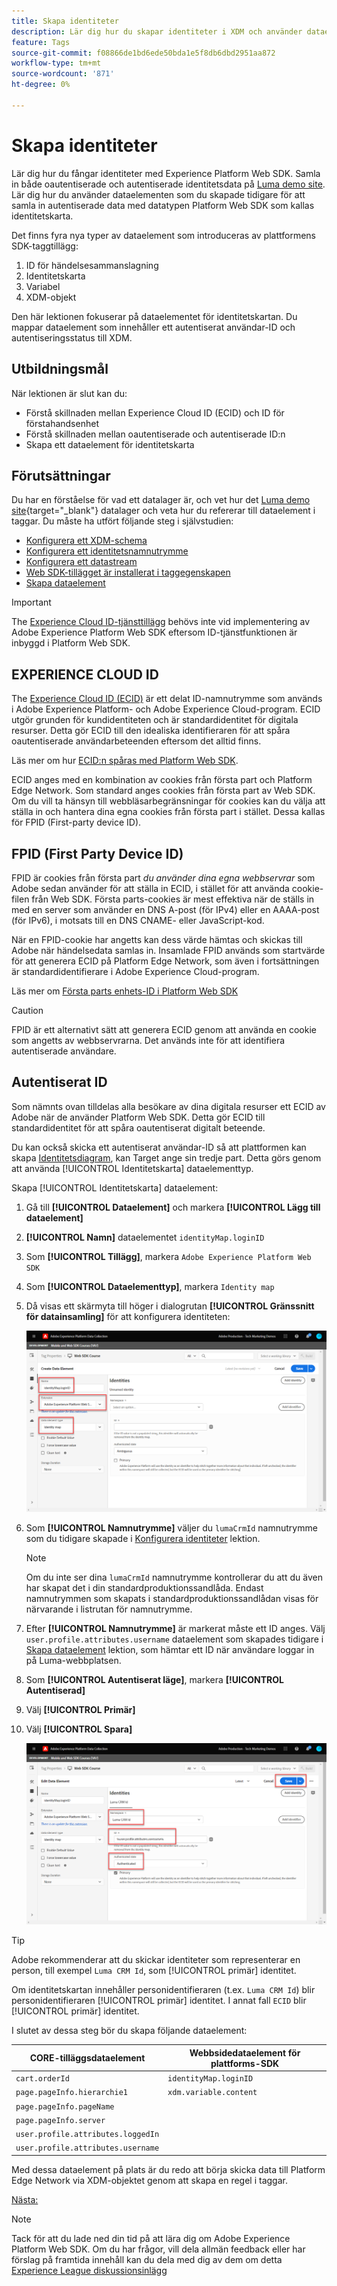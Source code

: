 ```yaml
---
title: Skapa identiteter
description: Lär dig hur du skapar identiteter i XDM och använder dataelementet Identitetskarta för att hämta användar-ID:n. Den här lektionen ingår i självstudiekursen Implementera Adobe Experience Cloud med Web SDK.
feature: Tags
source-git-commit: f08866de1bd6ede50bda1e5f8db6dbd2951aa872
workflow-type: tm+mt
source-wordcount: '871'
ht-degree: 0%

---
```


# Skapa identiteter

Lär dig hur du fångar identiteter med Experience Platform Web SDK. Samla in både oautentiserade och autentiserade identitetsdata på [Luma demo site](https://luma.enablementadobe.com/content/luma/us/en.html). Lär dig hur du använder dataelementen som du skapade tidigare för att samla in autentiserade data med datatypen Platform Web SDK som kallas identitetskarta.

Det finns fyra nya typer av dataelement som introduceras av plattformens SDK-taggtillägg:

1. ID för händelsesammanslagning
1. Identitetskarta
1. Variabel
1. XDM-objekt

Den här lektionen fokuserar på dataelementet för identitetskartan. Du mappar dataelement som innehåller ett autentiserat användar-ID och autentiseringsstatus till XDM.

## Utbildningsmål

När lektionen är slut kan du:

* Förstå skillnaden mellan Experience Cloud ID (ECID) och ID för förstahandsenhet
* Förstå skillnaden mellan oautentiserade och autentiserade ID:n
* Skapa ett dataelement för identitetskarta

## Förutsättningar

Du har en förståelse för vad ett datalager är, och vet hur det [Luma demo site](https://luma.enablementadobe.com/content/luma/us/en.html){target="_blank"} datalager och veta hur du refererar till dataelement i taggar. Du måste ha utfört följande steg i självstudien:

* [Konfigurera ett XDM-schema](configure-schemas.md)
* [Konfigurera ett identitetsnamnutrymme](configure-identities.md)
* [Konfigurera ett datastream](configure-datastream.md)
* [Web SDK-tillägget är installerat i taggegenskapen](install-web-sdk.md)
* [Skapa dataelement](create-data-elements.md)

>[!IMPORTANT]
>
>The [Experience Cloud ID-tjänsttillägg](https://exchange.adobe.com/experiencecloud.details.100160.adobe-experience-cloud-id-launch-extension.html) behövs inte vid implementering av Adobe Experience Platform Web SDK eftersom ID-tjänstfunktionen är inbyggd i Platform Web SDK.

## EXPERIENCE CLOUD ID

The [Experience Cloud ID (ECID)](https://experienceleague.adobe.com/docs/experience-platform/identity/ecid.html?lang=en) är ett delat ID-namnutrymme som används i Adobe Experience Platform- och Adobe Experience Cloud-program. ECID utgör grunden för kundidentiteten och är standardidentitet för digitala resurser. Detta gör ECID till den idealiska identifieraren för att spåra oautentiserade användarbeteenden eftersom det alltid finns.


<!-- FYI I commented this out because it was breaking the build - Jack
>[!TIP]
>
> When you use the Experience Platform Web SDK to set up Adobe applications on your digital properties, the ECID is generated at the Adobe Edge server level. As such, ECID is not viewable on the client-side network request payload. You can view the ECID by seeing the Preview tab of the network request, or by using the [Adobe Experience Platform Debugger Edge Trace](set-up-analytics.md#experience-cloud-id-validation).
>![View ECID](assets/validate-dev-console-ecid.png)
-->

Läs mer om hur [ECID:n spåras med Platform Web SDK](https://experienceleague.adobe.com/docs/experience-platform/edge/identity/overview.html?lang=en).

ECID anges med en kombination av cookies från första part och Platform Edge Network. Som standard anges cookies från första part av Web SDK. Om du vill ta hänsyn till webbläsarbegränsningar för cookies kan du välja att ställa in och hantera dina egna cookies från första part i stället. Dessa kallas för FPID (First-party device ID).

## FPID (First Party Device ID)

FPID är cookies från första part _du använder dina egna webbservrar_ som Adobe sedan använder för att ställa in ECID, i stället för att använda cookie-filen från Web SDK. Första parts-cookies är mest effektiva när de ställs in med en server som använder en DNS A-post (för IPv4) eller en AAAA-post (för IPv6), i motsats till en DNS CNAME- eller JavaScript-kod.

När en FPID-cookie har angetts kan dess värde hämtas och skickas till Adobe när händelsedata samlas in. Insamlade FPID används som startvärde för att generera ECID på Platform Edge Network, som även i fortsättningen är standardidentifierare i Adobe Experience Cloud-program.

Läs mer om [Första parts enhets-ID i Platform Web SDK](https://experienceleague.adobe.com/docs/experience-platform/edge/identity/first-party-device-ids.html?lang=en)

>[!CAUTION]
>
> FPID är ett alternativt sätt att generera ECID genom att använda en cookie som angetts av webbservrarna. Det används inte för att identifiera autentiserade användare.

## Autentiserat ID

Som nämnts ovan tilldelas alla besökare av dina digitala resurser ett ECID av Adobe när de använder Platform Web SDK. Detta gör ECID till standardidentitet för att spåra oautentiserat digitalt beteende.

Du kan också skicka ett autentiserat användar-ID så att plattformen kan skapa [Identitetsdiagram](https://experienceleague.adobe.com/docs/platform-learn/tutorials/identities/understanding-identity-and-identity-graphs.html?lang=en), kan Target ange sin tredje part. Detta görs genom att använda [!UICONTROL Identitetskarta] dataelementtyp.

Skapa [!UICONTROL Identitetskarta] dataelement:

1. Gå till **[!UICONTROL Dataelement]** och markera **[!UICONTROL Lägg till dataelement]**

1. **[!UICONTROL Namn]** dataelementet `identityMap.loginID`

1. Som **[!UICONTROL Tillägg]**, markera `Adobe Experience Platform Web SDK`

1. Som **[!UICONTROL Dataelementtyp]**, markera `Identity map`

1. Då visas ett skärmyta till höger i dialogrutan **[!UICONTROL Gränssnitt för datainsamling]** för att konfigurera identiteten:

   ![Gränssnitt för datainsamling](assets/identity-identityMap-setup.png)

1. Som  **[!UICONTROL Namnutrymme]** väljer du `lumaCrmId` namnutrymme som du tidigare skapade i [Konfigurera identiteter](configure-identities.md) lektion.

   >[!NOTE]
   >
   >    Om du inte ser dina `lumaCrmId` namnutrymme kontrollerar du att du även har skapat det i din standardproduktionssandlåda. Endast namnutrymmen som skapats i standardproduktionssandlådan visas för närvarande i listrutan för namnutrymme.

1. Efter **[!UICONTROL Namnutrymme]** är markerat måste ett ID anges. Välj `user.profile.attributes.username` dataelement som skapades tidigare i [Skapa dataelement](create-data-elements.md#create-data-elements-to-capture-the-data-layer) lektion, som hämtar ett ID när användare loggar in på Luma-webbplatsen.

   <!--  >[!TIP]
    >
    >You can verify the **[!UICONTROL Luma CRM ID]** is collected in a data element on the web property by going to the [Luma Demo site](https://luma.enablementadobe.com/content/luma/us/en.html), logging in, [switching the tag environment](validate-with-debugger.md#use-the-experience-platform-debugger-to-map-to-your-tag-property) to your own, and typing `_satellite.getVar("user.profile.attributes.username")` in the web browser developer console.
    >
    >   ![Data Element  ID ](assets/identity-data-element-customer-id.png)
    -->

1. Som **[!UICONTROL Autentiserat läge]**, markera **[!UICONTROL Autentiserad]**
1. Välj **[!UICONTROL Primär]**

1. Välj **[!UICONTROL Spara]**

   ![Gränssnitt för datainsamling](assets/identity-id-namespace.png)

>[!TIP]
>
> Adobe rekommenderar att du skickar identiteter som representerar en person, till exempel `Luma CRM Id`, som [!UICONTROL primär] identitet.
>
> Om identitetskartan innehåller personidentifieraren (t.ex. `Luma CRM Id`) blir personidentifieraren [!UICONTROL primär] identitet. I annat fall `ECID` blir [!UICONTROL primär] identitet.




<!--
1. Once the data element is configured in **[!UICONTROL Data Collection interface]**, it can be tested on the Luma web property like any other Data Element. Enter the following script in the browser developer console
   
   
   ```
   _satellite.getVar('identityMap.loginID')
   ```  

   ![Data Collection interface](assets/identity-consoleIdentityDataElement.png)
   
   >[!NOTE]
   >
   >ECID identifier will NOT populate in the Data Element, as this is configured already with Platform Web SDK.   
-->

I slutet av dessa steg bör du skapa följande dataelement:

| CORE-tilläggsdataelement | Webbsidedataelement för plattforms-SDK |
-----------------------------|-------------------------------
| `cart.orderId` | `identityMap.loginID` |
| `page.pageInfo.hierarchie1` | `xdm.variable.content` |
| `page.pageInfo.pageName` | |
| `page.pageInfo.server` | |
| `user.profile.attributes.loggedIn` | |
| `user.profile.attributes.username` | |

Med dessa dataelement på plats är du redo att börja skicka data till Platform Edge Network via XDM-objektet genom att skapa en regel i taggar.

[Nästa: ](create-tag-rule.md)

>[!NOTE]
>
>Tack för att du lade ned din tid på att lära dig om Adobe Experience Platform Web SDK. Om du har frågor, vill dela allmän feedback eller har förslag på framtida innehåll kan du dela med dig av dem om detta [Experience League diskussionsinlägg](https://experienceleaguecommunities.adobe.com/t5/adobe-experience-platform-launch/tutorial-discussion-implement-adobe-experience-cloud-with-web/td-p/444996)
